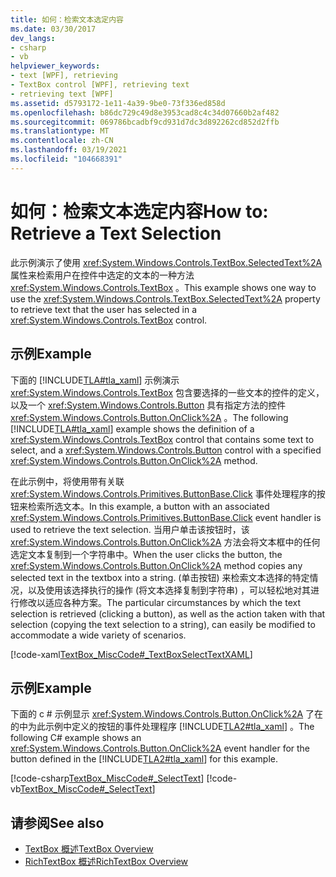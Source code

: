 ```yaml
---
title: 如何：检索文本选定内容
ms.date: 03/30/2017
dev_langs:
- csharp
- vb
helpviewer_keywords:
- text [WPF], retrieving
- TextBox control [WPF], retrieving text
- retrieving text [WPF]
ms.assetid: d5793172-1e11-4a39-9be0-73f336ed858d
ms.openlocfilehash: b86dc729c49d8e3953cad8c4c34d07660b2af482
ms.sourcegitcommit: 069786bcadbf9cd931d7dc3d892262cd852d2ffb
ms.translationtype: MT
ms.contentlocale: zh-CN
ms.lasthandoff: 03/19/2021
ms.locfileid: "104668391"
---
```

# <a name="how-to-retrieve-a-text-selection"></a><span data-ttu-id="07804-102">如何：检索文本选定内容</span><span class="sxs-lookup"><span data-stu-id="07804-102">How to: Retrieve a Text Selection</span></span>
<span data-ttu-id="07804-103">此示例演示了使用 <xref:System.Windows.Controls.TextBox.SelectedText%2A> 属性来检索用户在控件中选定的文本的一种方法 <xref:System.Windows.Controls.TextBox> 。</span><span class="sxs-lookup"><span data-stu-id="07804-103">This example shows one way to use the <xref:System.Windows.Controls.TextBox.SelectedText%2A> property to retrieve text that the user has selected in a <xref:System.Windows.Controls.TextBox> control.</span></span>  
  
## <a name="example"></a><span data-ttu-id="07804-104">示例</span><span class="sxs-lookup"><span data-stu-id="07804-104">Example</span></span>  
 <span data-ttu-id="07804-105">下面的 [!INCLUDE[TLA#tla_xaml](../../../includes/tlasharptla-xaml-md.md)] 示例演示 <xref:System.Windows.Controls.TextBox> 包含要选择的一些文本的控件的定义，以及一个 <xref:System.Windows.Controls.Button> 具有指定方法的控件 <xref:System.Windows.Controls.Button.OnClick%2A> 。</span><span class="sxs-lookup"><span data-stu-id="07804-105">The following [!INCLUDE[TLA#tla_xaml](../../../includes/tlasharptla-xaml-md.md)] example shows the definition of a <xref:System.Windows.Controls.TextBox> control that contains some text to select, and a <xref:System.Windows.Controls.Button> control with a specified <xref:System.Windows.Controls.Button.OnClick%2A> method.</span></span>  
  
 <span data-ttu-id="07804-106">在此示例中，将使用带有关联 <xref:System.Windows.Controls.Primitives.ButtonBase.Click> 事件处理程序的按钮来检索所选文本。</span><span class="sxs-lookup"><span data-stu-id="07804-106">In this example, a button with an associated <xref:System.Windows.Controls.Primitives.ButtonBase.Click> event handler is used to retrieve the text selection.</span></span> <span data-ttu-id="07804-107">当用户单击该按钮时，该 <xref:System.Windows.Controls.Button.OnClick%2A> 方法会将文本框中的任何选定文本复制到一个字符串中。</span><span class="sxs-lookup"><span data-stu-id="07804-107">When the user clicks the button, the <xref:System.Windows.Controls.Button.OnClick%2A> method copies any selected text in the textbox into a string.</span></span> <span data-ttu-id="07804-108"> (单击按钮) 来检索文本选择的特定情况，以及使用该选择执行的操作 (将文本选择复制到字符串) ，可以轻松地对其进行修改以适应各种方案。</span><span class="sxs-lookup"><span data-stu-id="07804-108">The particular circumstances by which the text selection is retrieved (clicking a button), as well as the action taken with that selection (copying the text selection to a string), can easily be modified to accommodate a wide variety of scenarios.</span></span>  
  
 [!code-xaml[TextBox_MiscCode#_TextBoxSelectTextXAML](~/samples/snippets/csharp/VS_Snippets_Wpf/TextBox_MiscCode/CSharp/Window1.xaml#_textboxselecttextxaml)]  
  
## <a name="example"></a><span data-ttu-id="07804-109">示例</span><span class="sxs-lookup"><span data-stu-id="07804-109">Example</span></span>  
 <span data-ttu-id="07804-110">下面的 c # 示例显示 <xref:System.Windows.Controls.Button.OnClick%2A> 了在的中为此示例中定义的按钮的事件处理程序 [!INCLUDE[TLA2#tla_xaml](../../../includes/tla2sharptla-xaml-md.md)] 。</span><span class="sxs-lookup"><span data-stu-id="07804-110">The following C# example shows an <xref:System.Windows.Controls.Button.OnClick%2A> event handler for the button defined in the [!INCLUDE[TLA2#tla_xaml](../../../includes/tla2sharptla-xaml-md.md)] for this example.</span></span>  
  
 [!code-csharp[TextBox_MiscCode#_SelectText](~/samples/snippets/csharp/VS_Snippets_Wpf/TextBox_MiscCode/CSharp/Window1.xaml.cs#_selecttext)]
 [!code-vb[TextBox_MiscCode#_SelectText](~/samples/snippets/visualbasic/VS_Snippets_Wpf/TextBox_MiscCode/VisualBasic/Window1.xaml.vb#_selecttext)]  
  
## <a name="see-also"></a><span data-ttu-id="07804-111">请参阅</span><span class="sxs-lookup"><span data-stu-id="07804-111">See also</span></span>

- [<span data-ttu-id="07804-112">TextBox 概述</span><span class="sxs-lookup"><span data-stu-id="07804-112">TextBox Overview</span></span>](textbox-overview.md)
- [<span data-ttu-id="07804-113">RichTextBox 概述</span><span class="sxs-lookup"><span data-stu-id="07804-113">RichTextBox Overview</span></span>](richtextbox-overview.md)
